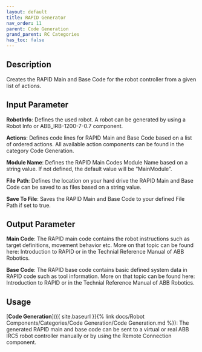 ```yaml
---
layout: default
title: RAPID Generator
nav_order: 11
parent: Code Generation
grand_parent: RC Categories
has_toc: false
---
```


## Description

Creates the RAPID Main and Base Code for the robot controller from a given list of actions.

## Input Parameter

**RobotInfo**: Defines the used robot. A robot can be generated by using a Robot Info or ABB_IRB-1200-7-0.7 component.

**Actions**: Defines code lines for RAPID Main and Base Code based on a list of ordered actions. All available action components can be found in the category Code Generation.

**Module Name**: Defines the RAPID Main Codes Module Name based on a string value. If not defined, the default value will be “MainModule”.

**File Path**: Defines the location on your hard drive the RAPID Main and Base Code can be saved to as files based on a string value.

**Save To File**: Saves the RAPID Main and Base Code to your defined File Path if set to true.

## Output Parameter

**Main Code**: The RAPID main code contains the robot instructions such as target definitions, movement behavior etc. More on that topic can be found here: Introduction to RAPID or in the Technial Reference Manual of ABB Robotics.

**Base Code**: The RAPID base code contains basic defined system data in RAPID code such as tool information. More on that topic can be found here: Introduction to RAPID or in the Technial Reference Manual of ABB Robotics.

## Usage

[**Code Generation**]({{ site.baseurl }}{% link docs/Robot Components/Categories/Code Generation/Code Generation.md %}): The generated RAPID main and base code can be sent to a virtual or real ABB IRC5 robot controller manually or by using the Remote Connection component.